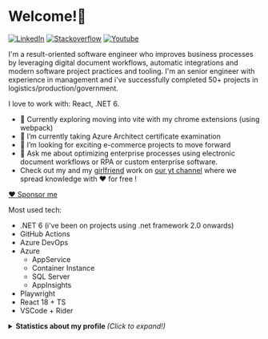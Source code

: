 # Welcome!👋

<!--
**Toumash/Toumash** is a ✨ _special_ ✨ repository because its `README.md` (this file) appears on your GitHub profile.
-->


[![LinkedIn][linkedin-shield]][linkedin-url] [![Stackoverflow][stack-shield]][stack-url] [![Youtube][yt-shield]][yt-url]

I'm a result-oriented software engineer who improves business processes by leveraging digital document workflows, automatic integrations and modern software project practices and tooling. I'm an senior engineer with experience in management and i've successfully completed 50+ projects in logistics/production/government.

I love to work with: React, .NET 6. 

- 🔭 Currently exploring moving into vite with my chrome extensions (using webpack)
- 🌱 I’m currently taking Azure Architect certificate examination
- 🤯 I’m looking for exciting e-commerce projects to move forward
- 💬 Ask me about optimizing enterprise processes using electronic document workflows or RPA or custom enterprise software.
- Check out my and my [girlfriend](https://github.com/efemeryds) work on [our yt channel](https://www.youtube.com/channel/UCXrPqxHd-1y_oAYfv-qCnjA) where we spread knowledge  with ♥️ for free !

[♥ Sponsor me](https://www.buymeacoffee.com/toumash)

Most used tech:
 * .NET 6 (i've been on projects using .net framework 2.0 onwards)
 * GitHub Actions
 * Azure DevOps
 * Azure
   * AppService
   * Container Instance
   * SQL Server
   * AppInsights
 * Playwright 
 * React 18 + TS
 * VSCode + Rider

<details>
  <summary> <b> Statistics about my profile </b> <i> (Click to expand!)</i> </summary>
  
  [![Github Stats By toumash](https://github-readme-stats.vercel.app/api?username=toumash&hide=prs&show_icons=true&title_color=fff&icon_color=79ff97&text_color=9f9f9f&bg_color=151515)]()
  

---
[linkedin-shield]: https://img.shields.io/badge/-LinkedIn-black.svg?style=flat-square&logo=linkedin&colorB=555&color=blue
[linkedin-url]: https://www.linkedin.com/in/tomaszdluski/
[stack-shield]: https://img.shields.io/static/v1?message=Stackoverflow&logo=stackoverflow&labelColor=5c5c5c&color=FE7A16&logoColor=white&label=%20
[stack-url]: https://stackoverflow.com/users/3711660/toumash
[yt-shield]: https://img.shields.io/static/v1?message=Youtube&logo=youtube&labelColor=5c5c5c&color=black&logoColor=FF0000&label=%20
[yt-url]: https://www.youtube.com/channel/UCXrPqxHd-1y_oAYfv-qCnjA
